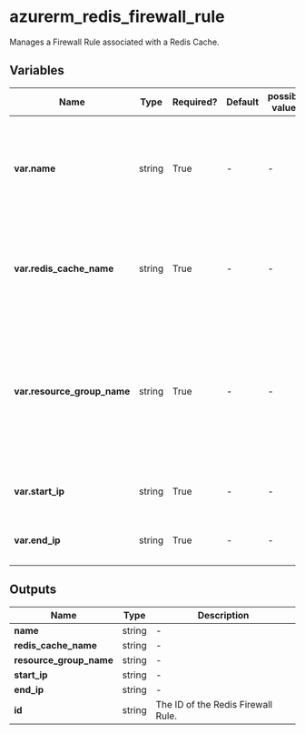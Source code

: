 # azurerm_redis_firewall_rule

Manages a Firewall Rule associated with a Redis Cache.

## Variables

| Name | Type | Required? | Default  | possible values | Description |
| ---- | ---- | --------- | -------- | ----------- | ----------- |
| **var.name** | string | True | -  |  -  | The name of the Firewall Rule. Changing this forces a new resource to be created. | 
| **var.redis_cache_name** | string | True | -  |  -  | The name of the Redis Cache. Changing this forces a new resource to be created. | 
| **var.resource_group_name** | string | True | -  |  -  | The name of the resource group in which this Redis Cache exists. Changing this forces a new resource to be created. | 
| **var.start_ip** | string | True | -  |  -  | The lowest IP address included in the range | 
| **var.end_ip** | string | True | -  |  -  | The highest IP address included in the range. | 



## Outputs

| Name | Type | Description |
| ---- | ---- | --------- | 
| **name** | string  | - | 
| **redis_cache_name** | string  | - | 
| **resource_group_name** | string  | - | 
| **start_ip** | string  | - | 
| **end_ip** | string  | - | 
| **id** | string  | The ID of the Redis Firewall Rule. | 